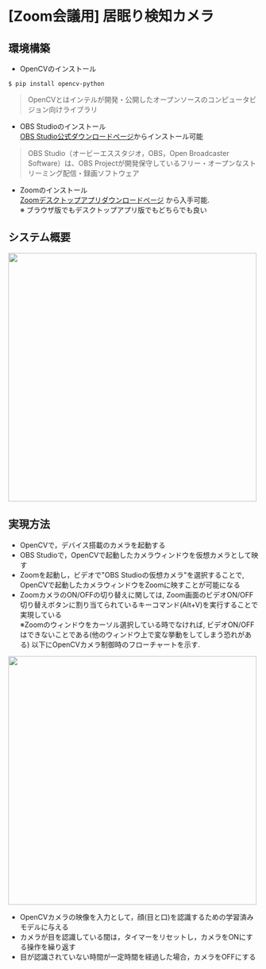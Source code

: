 # [Zoom会議用] 居眠り検知カメラ
## 環境構築
- OpenCVのインストール
```
$ pip install opencv-python
```
> OpenCVとはインテルが開発・公開したオープンソースのコンピュータビジョン向けライブラリ

- OBS Studioのインストール  
[OBS Studio公式ダウンロードページ](https://obsproject.com/ja/download)からインストール可能
> OBS Studio（オービーエススタジオ，OBS，Open Broadcaster Software）は、OBS Projectが開発保守しているフリー・オープンなストリーミング配信・録画ソフトウェア
- Zoomのインストール  
[Zoomデスクトップアプリダウンロードページ](https://zoom.us/download#client_4meeting) から入手可能.  
※ ブラウザ版でもデスクトップアプリ版でもどちらでも良い

## システム概要

<img width=500 src=https://github.com/haradakaito/SleepDetectionCamera/assets/75819611/f272725f-5fdc-4019-a2f8-2944e5cc0ed8>

## 実現方法
- OpenCVで，デバイス搭載のカメラを起動する
- OBS Studioで，OpenCVで起動したカメラウィンドウを仮想カメラとして映す
- Zoomを起動し，ビデオで"OBS Studioの仮想カメラ"を選択することで, OpenCVで起動したカメラウィンドウをZoomに映すことが可能になる
- ZoomカメラのON/OFFの切り替えに関しては, Zoom画面のビデオON/OFF切り替えボタンに割り当てられているキーコマンド(Alt+V)を実行することで実現している  
※Zoomのウィンドウをカーソル選択している時でなければ, ビデオON/OFFはできないことである(他のウィンドウ上で変な挙動をしてしまう恐れがある)
以下にOpenCVカメラ制御時のフローチャートを示す.  

<img width=500 src=https://github.com/haradakaito/SleepDetectionCamera/assets/75819611/30b25d30-e699-4491-871f-5ffcd4ef2bed>

- OpenCVカメラの映像を入力として，顔(目と口)を認識するための学習済みモデルに与える
- カメラが目を認識している間は，タイマーをリセットし，カメラをONにする操作を繰り返す
- 目が認識されていない時間が一定時間を経過した場合，カメラをOFFにする

